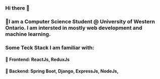 ### Hi there 👋
### 👯I am a Computer Science Student @ University of Western Ontario. I am intersted in mostly web development and machine learning. 
### Some Teck Stack I am familiar with:
#### 🔭 Frontend: ReactJs, ReduxJs
#### 🔭 Backend: Spring Boot, Django, ExpressJs, NodeJs, 

<!--
**hesihui/hesihui** is a ✨ _special_ ✨ repository because its `README.md` (this file) appears on your GitHub profile.

Here are some ideas to get you started:

- 🔭 I’m currently working on ...
- 🌱 I’m currently learning ...
- 👯 I’m looking to collaborate on ...
- 🤔 I’m looking for help with ...
- 💬 Ask me about ...
- 📫 How to reach me: ...
- 😄 Pronouns: ...
- ⚡ Fun fact: ...
-->
